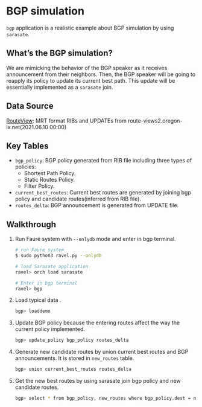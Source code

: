 # BGP simulation

`bgp` application is a realistic example about BGP simulation by using `sarasate`. 

## What’s the BGP simulation? 

We are mimicking the behavior of the BGP speaker as it receives announcement from their neighbors. Then, the BGP speaker will be going to reapply its policy to update its current best path. This update will be essentially implemented as a `sarasate` join. 

## Data Source

[RouteView](http://archive.routeviews.org/bgpdata/): MRT format RIBs and UPDATEs from route-views2.oregon-ix.net(2021.06.10 00:00)

## Key Tables
- `bgp_policy`: BGP policy generated from RIB file including three types of policies: 
    * Shortest Path Policy.
    * Static Routes Policy.
    * Filter Policy.
- `current_best_routes`: Current best routes are generated by joining bgp policy and candidate routes(inferred from RIB file). 
- `routes_delta`: BGP announcement is generated from UPDATE file.

## Walkthrough

1. Run Fauré system with `--onlydb` mode and enter in bgp terminal.
   
    ```bash
    # run Faure system
    $ sudo python3 ravel.py --onlydb

    # load Sarasate application
    ravel> orch load sarasate

    # Enter in bgp terminal
    ravel> bgp
    ```

2. Load typical data .
   
    ```bash
    bgp> loaddemo
    ```

3. Update BGP policy because the entering routes affect the way the current policy implemented.

    ```bash
    bgp> update_policy bgp_policy routes_delta
    ```

4. Generate new candidate routes by union current best routes and BGP announcements. It is stored in `new_routes` table.

    ```bash
    bgp> union current_best_routes routes_delta
    ```

5. Get the new best routes by using sarasate join bgp policy and new candidate routes.
   
    ```bash
    bgp> select * from bgp_policy, new_routes where bgp_policy.dest = new_routes.dest and bgp_policy.path = new_routes.path;
    ```
